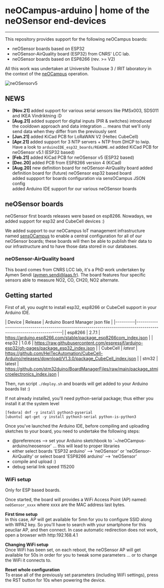 # neOCampus-arduino | home of the neOSensor end-devices #
________________________________________________________________

This repository provides support for the following neOCampus boards:
  * neOSensor boards based on ESP32
  * neOSensor-AirQuality board (ESP32) from CNRS' LCC lab.
  * neOSensor boards based on ESP8266 (rev. >= V2)

All this work was undertaken at Université Toulouse 3 / IRIT laboratory in the context of the [neOCampus](https://neocampus.org "neOCampus corporate") operation.

![neOSensorv5](/images/neOSensorV5.jpg)

## NEWS ##
 * **[Nov.21]** added support for various serial sensors like PMSx003, SDS011 and IKEA Vindriktning :D
 * **[Aug.21]** added support for digital inputs (PIR & switches)
introduced the cooldown approach and data integration
... means that we'll only send data when they differ from the previously sent
 * **[Jun.21]** added KiCad PCB for LoRaWAN V2 (Heltec CubeCell)
 * **[Apr.21]** added support for 3 NTP servers + NTP from DHCP to lwip. Have a look to `arduinoIDE_esp32_boards/README.md`
                added KiCad PCB for neOSensor v5.1 (ESP32 based)
 * **[Feb.21]** added KiCad PCB for neOSensor v5 (ESP32 based)
 * **[Dec.20]** added PCB from ESP8266 version 4 (KiCad)
 * **[Aug.20]** new definition board for neOSensor-AirQuality board
added definition board for (future) neOSensor esp32 based board\
added suppport for boards configuration via sensOCampus JSON config\
added Arduino IDE support for our various neOSensor boards

## neOSensor boards ##
neOSensor first boards releases were based on esp8266. Nowadays, we added support for esp32 and CubeCell devices :)

We added support to our neOCampus IoT management infrastructure named [sensOCampus](https://neocampus.univ-tlse3.fr "neOCampus's Wiki Home") to enable a central configuration for all of our neOSensor boards; these boards will then be able to publish their data to our infrastructure and to have those data stored in our databases.

### neOSensor-AirQuality board ###
This board comes from CNRS LCC lab, it's a PhD work undertaken by Aymen Sendi (aymen.sendi@laas.fr).
The board features four specific sensors able to measure NO2, CO, CH20, NO2 alternate.

## Getting started ##
First of all, you ought to install esp32, esp8266 or CubeCell support in your Arduino IDE.

| Device   | Release | Arduino Board Manager json file                                                                            |
|----------|----------------------------------------------------------------------------------------------------------------------|
| esp8266  | 2.7.1   | https://arduino.esp8266.com/stable/package_esp8266com_index.json                                           |
| esp32    | 1.0.6   | https://raw.githubusercontent.com/espressif/arduino-esp32/gh-pages/package_esp32_index.json                |
| CubeCell | *latest*  | https://github.com/HelTecAutomation/CubeCell-Arduino/releases/download/V1.3.0/package_CubeCell_index.json  |
| stm32    | latest  | https://github.com/stm32duino/BoardManagerFiles/raw/main/package_stmicroelectronics_index.json             |

Then, run script `./deploy.sh` and boards will get added to your Arduino boards list :)

If not already installed, you'll need python-serial package; thus either you install it at the system level
```
[fedora] dnf -y install python3-pyserial
[ubuntu] apt-get -y install python3-serial python-is-python3
```

Once you've launched the Arduino IDE, before compiling and uploading sketches to your board, you need to undertake the following steps:
  - @preferences --> set your Arduino sketchbook to `~/neOCampus-arduino/neosensor' ... this will lead to proper libraries
  - either select boards 'ESP32 arduino' --> 'neOSensor' or 'neOSensor-AirQuality' or select board 'ESP8266 arduino' --> 'neOSensor'
  - compile and upload :)
  - debug serial link speed 115200

### WiFi setup ###
Only for ESP based boards.

Once started, the board will provides a WiFi Access Point (AP) named: `neOSensor_xxxx` where xxxx are the MAC address last bytes.

**First time setup**\
In this case, AP will get available for 5mn for you to configure SSID along with WPA2 key.
So you'll have to search with your smartphone for this peucliar AP, and then connect. In case automatic redirection does not work, open a browser with http:192.168.4.1

**Changing WiFi setup**\
Once WiFi has been set, on each reboot, the neOSensor AP will get available for 50s in order for you to tweak some parameters ... or to change the WiFi it connects to.

**Reset whole configuration**\
To erase all of the previously set parameters (including WiFi settings), press the RST button for 10s when powering the device.



